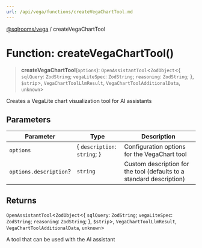 ```yaml
---
url: /api/vega/functions/createVegaChartTool.md
---
```

[@sqlrooms/vega](../index.md) / createVegaChartTool

# Function: createVegaChartTool()

> **createVegaChartTool**(`options`): `OpenAssistantTool`<`ZodObject`<{ `sqlQuery`: `ZodString`; `vegaLiteSpec`: `ZodString`; `reasoning`: `ZodString`; }, `$strip`>, `VegaChartToolLlmResult`, `VegaChartToolAdditionalData`, `unknown`>

Creates a VegaLite chart visualization tool for AI assistants

## Parameters

| Parameter | Type | Description |
| ------ | ------ | ------ |
| `options` | { `description`: `string`; } | Configuration options for the VegaChart tool |
| `options.description`? | `string` | Custom description for the tool (defaults to a standard description) |

## Returns

`OpenAssistantTool`<`ZodObject`<{ `sqlQuery`: `ZodString`; `vegaLiteSpec`: `ZodString`; `reasoning`: `ZodString`; }, `$strip`>, `VegaChartToolLlmResult`, `VegaChartToolAdditionalData`, `unknown`>

A tool that can be used with the AI assistant
